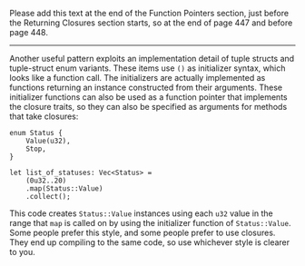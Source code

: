 Please add this text at the end of the Function Pointers section, just before
the Returning Closures section starts, so at the end of page 447 and before
page 448.

---

Another useful pattern exploits an implementation detail of tuple structs and
tuple-struct enum variants. These items use `()` as initializer syntax, which
looks like a function call. The initializers are actually implemented as
functions returning an instance constructed from their arguments. These
initializer functions can also be used as a function pointer that implements
the closure traits, so they can also be specified as arguments for methods that
take closures:

```
enum Status {
    Value(u32),
    Stop,
}

let list_of_statuses: Vec<Status> =
    (0u32..20)
    .map(Status::Value)
    .collect();
```

This code creates `Status::Value` instances using each `u32` value in the range
that `map` is called on by using the initializer function of `Status::Value`.
Some people prefer this style, and some people prefer to use closures. They end
up compiling to the same code, so use whichever style is clearer to you.
